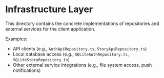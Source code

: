# Infrastructure Layer

This directory contains the concrete implementations of repositories and external services for the client application.

Examples:
- API clients (e.g., `AuthApiRepository.ts`, `StoryApiRepository.ts`)
- Local database access (e.g., `SQLiteAuthRepository.ts`, `SQLiteStoryRepository.ts`)
- Other external service integrations (e.g., file system access, push notifications)

